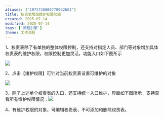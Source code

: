 ```yaml
---
aliases: ["1972740809770962681"]
title: 权责表增加维护权限功能
created: 2025-07-14
modified: 2025-07-14
tags: ['流程引擎']
theme: 工作流程
---
```


1、权责表除了有单独的整体权限控制，还支持对指定人员、部门等对象增加具体权责表的维护权限，权限控制更加灵活，功能入口如下图所示

![](761df88fa1fb8a133822479e06e9c3a5.jpg)

2、点击【维护权限】可针对当前权责表设置可维护的对象

![](e93e1c0490bc438828150118d17c25ad.jpg)

3、除了上述单个权责表的入口，还支持统一入口维护，界面如下图所示，支持查看所有维护权限情况：![](dd8708116acb5975af344185b3dd3300.jpg)

4、有维护权限的对象，可编辑权责表，不可添加和删除权责表。